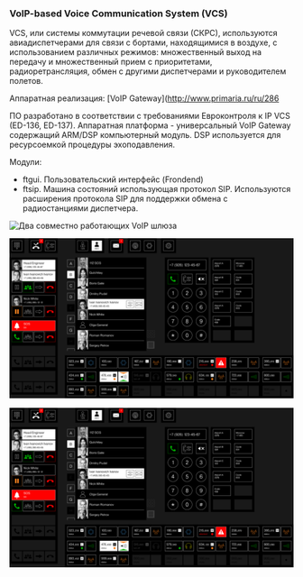 ### VoIP-based Voice Communication System (VCS)

VCS, или системы коммутации речевой связи (СКРС), используются авиадиспетчерами для связи с бортами, находящимися в воздухе, с использованием различных режимов: множественный выход на передачу и множественный прием с приоритетами, радиоретрансляция, обмен с другими диспетчерами и руководителем полетов.

Аппаратная реализация: [VoIP Gateway](http://www.primaria.ru/ru/286

ПО разработано в соответствии с требованиями Евроконтроля к IP VCS (ED-136, ED-137). Аппаратная платформа - универсальный VoIP Gateway содержащий ARM/DSP компьютерный модуль. DSP используется для ресурсоемкой процедуры эхоподавления.

Модули:

* ftgui. Пользовательский интерфейс (Frondend)
* ftsip. Машина состояний использующая протокол SIP. Используются расширения протокола SIP для поддержки обмена с радиостанциями диспетчера.

![Два совместно работающих VoIP шлюза](images/skrs1.jpg)


![Пользовательский интерфейс для внутреннего обмена](images/screen2.png)


![Пользовательский интерфейс для радиообмена](images/screen2.png)


